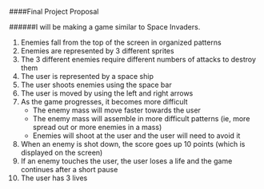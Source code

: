 ####Final Project Proposal

######I will be making a game similar to Space Invaders.

1. Enemies fall from the top of the screen in organized patterns
2. Enemies are represented by 3 different sprites
3. The 3 different enemies require different numbers of attacks to destroy them
4. The user is represented by a space ship
5. The user shoots enemies using the space bar
6. The user is moved by using the left and right arrows
7. As the game progresses, it becomes more difficult 
   * The enemy mass will move faster towards the user
   * The enemy mass will assemble in more difficult patterns (ie, more spread out or                        more enemies in a mass)
   * Enemies will shoot at the user and the user will need to avoid it
8. When an enemy is shot down, the score goes up 10 points (which is displayed on the screen)
9. If an enemy touches the user, the user loses a life and the game continues after a short pause
10. The user has 3 lives
